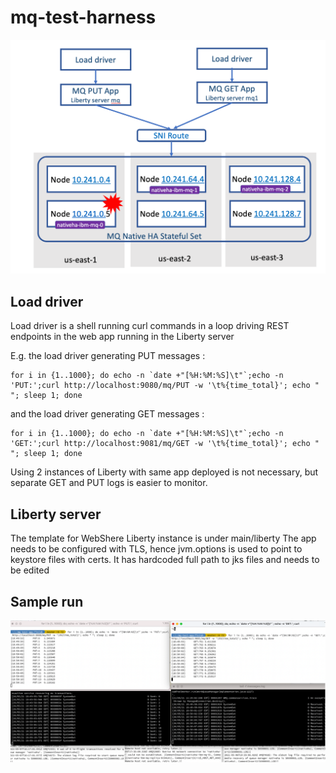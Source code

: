# mq-test-harness


![Test harness](images/harness.png)

## Load driver
Load driver is a shell running curl commands in a loop driving REST endpoints in the web app running in the Liberty server

E.g. the load driver generating PUT messages :

```
for i in {1..1000}; do echo -n `date +"[%H:%M:%S]\t"`;echo -n 'PUT:';curl http://localhost:9080/mq/PUT -w '\t%{time_total}'; echo " "; sleep 1; done
```
and the load driver generating GET messages :

```
for i in {1..1000}; do echo -n `date +"[%H:%M:%S]\t"`;echo -n 'GET:';curl http://localhost:9081/mq/GET -w '\t%{time_total}'; echo " "; sleep 1; done
```

Using 2 instances of Liberty with same app deployed is not necessary, but separate GET and PUT logs is easier to monitor.

## Liberty server
The template for WebShere Liberty instance is under main/liberty
The app needs to be configured with TLS, hence jvm.options is used to point to keystore files with certs. It has hardcoded full path to jks files and needs to be edited

## Sample run

![Test harness](images/run.png)

